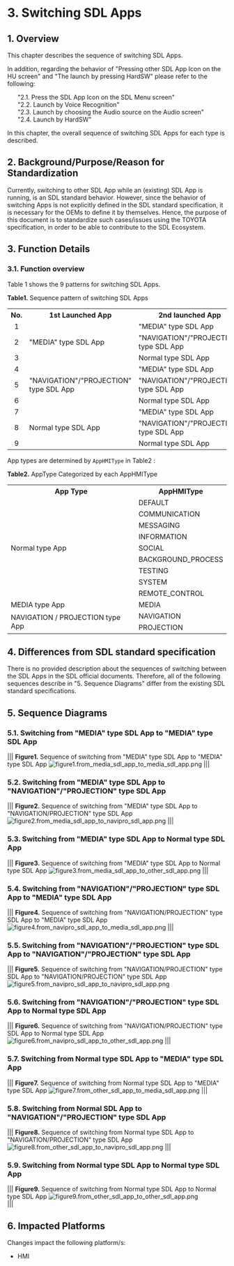 # 3. Switching SDL Apps

## 1. Overview
This chapter describes the sequence of switching SDL Apps.

In addition, regarding the behavior of "Pressing other SDL App Icon on the HU screen" and "The launch by pressing HardSW" please refer to the following:

<ol>
"2.1. Press the SDL App Icon on the SDL Menu screen"<br>
"2.2. Launch by  Voice Recognition"<br>
"2.3. Launch by choosing the Audio source on the Audio screen"<br>
"2.4. Launch by HardSW"<br>
</ol>

In this chapter, the overall sequence of switching SDL Apps for each type is described.

## 2. Background/Purpose/Reason for Standardization
Currently, switching to other SDL App while an (existing) SDL App is running, is an SDL standard behavior.
However, since the behavior of switching Apps is not explicitly defined in the SDL standard specification, it is necessary for the OEMs to define it by themselves.
Hence, the purpose of this document is to standardize such cases/issues using the TOYOTA specification, in order to be able to contribute to the SDL Ecosystem.

## 3. Function Details
### 3.1. Function overview
Table 1 shows the 9 patterns for switching SDL Apps.

**Table1.** Sequence pattern of switching SDL Apps
<table><tr><th><div align="center"> No. </div></th><th><div align="center"> 1st Launched App </div></th><th><div align="center"> 2nd launched App </div></th></tr><tr><td><div align="center"> 1 </div></td><td rowspan="3"><div align="left"> "MEDIA" type SDL App </div></td><td><div align="left"> "MEDIA" type SDL App </div></td></tr><tr><td><div align="center"> 2 </div></td><td><div align="left"> "NAVIGATION"/"PROJECTION" type SDL App </div></td></tr><tr><td><div align="center"> 3 </div></td><td><div align="left"> Normal type SDL App </div></td></tr><tr><td><div align="center"> 4 </div></td><td rowspan="3"><div align="left"> "NAVIGATION"/"PROJECTION" type SDL App </div></td><td><div align="left"> "MEDIA" type SDL App </div></td></tr><tr><td><div align="center"> 5 </div></td><td><div align="left"> "NAVIGATION"/"PROJECTION" type SDL App </div></td></tr><tr><td><div align="center"> 6 </div></td><td><div align="left"> Normal type SDL App </div></td></tr><tr><td><div align="center"> 7 </div></td><td rowspan="3"><div align="left"> Normal type SDL App </div></td><td><div align="left"> "MEDIA" type SDL App </div></td></tr><tr><td><div align="center"> 8 </div></td><td><div align="left"> "NAVIGATION"/"PROJECTION" type SDL App </div></td></tr><tr><td><div align="center"> 9 </div></td><td><div align="left"> Normal type SDL App </div></td></tr></table>

App types are determined by `AppHMIType` in Table2 :

**Table2.** AppType Categorized by each AppHMIType
<table><tr><th><div align="center"> App Type </div></th><th><div align="center"> AppHMIType </div></th></tr><tr><td rowspan="9"><div align="left"> Normal type App </div></td><td><div align="left"> DEFAULT </div></td></tr><tr><td><div align="left"> COMMUNICATION </div></td></tr><tr><td><div align="left"> MESSAGING </div></td></tr><tr><td><div align="left"> INFORMATION </div></td></tr><tr><td><div align="left"> SOCIAL </div></td></tr><tr><td><div align="left"> BACKGROUND_PROCESS </div></td></tr><tr><td><div align="left"> TESTING </div></td></tr><tr><td><div align="left"> SYSTEM </div></td></tr><tr><td><div align="left"> REMOTE_CONTROL </div></td></tr><tr><td><div align="left"> MEDIA type App </div></td><td><div align="left"> MEDIA </div></td></tr><tr><td rowspan = "2"><div align="left"> NAVIGATION / PROJECTION type App </div></td><td><div align="left"> NAVIGATION </div></td></tr><tr><td><div align="left"> PROJECTION </div></td></tr></table>

## 4. Differences from SDL standard specification
There is no provided description about the sequences of switching between the SDL Apps in the SDL official documents.
Therefore, all of the following sequences  describe in "5. Sequence Diagrams" differ from the existing SDL standard specifications.

## 5. Sequence Diagrams
### 5.1. Switching from "MEDIA" type SDL App to "MEDIA" type SDL App

|||
**Figure1.** Sequence of switching from "MEDIA" type SDL App to "MEDIA" type SDL App
![figure1.from_media_sdl_app_to_media_sdl_app.png](./assets/figure1.from_media_sdl_app_to_media_sdl_app.png)
|||

### 5.2. Switching from "MEDIA" type SDL App to "NAVIGATION"/"PROJECTION" type SDL App

|||
**Figure2.** Sequence of switching from "MEDIA" type SDL App to "NAVIGATION/PROJECTION" type SDL App
![figure2.from_media_sdl_app_to_navipro_sdl_app.png](./assets/figure2.from_media_sdl_app_to_navipro_sdl_app.png)
|||

### 5.3. Switching from "MEDIA" type SDL App to Normal type SDL App

|||
**Figure3.** Sequence of switching from "MEDIA" type SDL App to Normal type SDL App
![figure3.from_media_sdl_app_to_other_sdl_app.png](./assets/figure3.from_media_sdl_app_to_other_sdl_app.png)
|||

### 5.4. Switching from "NAVIGATION"/"PROJECTION" type SDL App to "MEDIA" type SDL App

|||
**Figure4.** Sequence of switching from "NAVIGATION/PROJECTION" type SDL App to "MEDIA" type SDL App
![figure4.from_navipro_sdl_app_to_media_sdl_app.png](./assets/figure4.from_navipro_sdl_app_to_media_sdl_app.png)
|||

### 5.5. Switching from "NAVIGATION"/"PROJECTION" type SDL App to "NAVIGATION"/"PROJECTION" type SDL App

|||
**Figure5.** Sequence of switching from "NAVIGATION/PROJECTION" type SDL App to "NAVIGATION/PROJECTION" type SDL App
![figure5.from_navipro_sdl_app_to_navipro_sdl_app.png](./assets/figure5.from_navipro_sdl_app_to_navipro_sdl_app.png)

### 5.6. Switching from "NAVIGATION"/"PROJECTION" type SDL App to Normal type SDL App

|||
**Figure6.** Sequence of switching from "NAVIGATION/PROJECTION" type SDL App to Normal type SDL App
![figure6.from_navipro_sdl_app_to_other_sdl_app.png](./assets/figure6.from_navipro_sdl_app_to_other_sdl_app.png)
|||

### 5.7. Switching from Normal type SDL App to "MEDIA" type SDL App

|||
**Figure7.** Sequence of switching from Normal type SDL App to "MEDIA" type SDL App
![figure7.from_other_sdl_app_to_media_sdl_app.png](./assets/figure7.from_other_sdl_app_to_media_sdl_app.png)
|||

### 5.8. Switching from Normal SDL App to "NAVIGATION"/"PROJECTION" type SDL App

|||
**Figure8.** Sequence of switching from Normal type SDL App to "NAVIGATION/PROJECTION" type SDL App
![figure8.from_other_sdl_app_to_navipro_sdl_app.png](./assets/figure8.from_other_sdl_app_to_navipro_sdl_app.png)
|||

### 5.9. Switching from Normal type SDL App to Normal type SDL App

|||
**Figure9.** Sequence of switching from Normal type SDL App to Normal type SDL App
![figure9.from_other_sdl_app_to_other_sdl_app.png](./assets/figure9.from_other_sdl_app_to_other_sdl_app.png)<br>
|||

## 6. Impacted Platforms
Changes impact the following platform/s:
- HMI